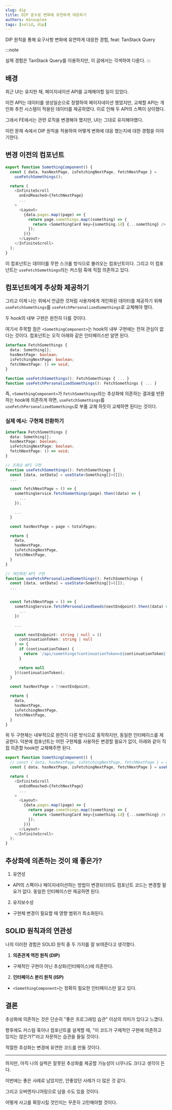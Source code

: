 ```yaml
---
slug: dip
title: DIP 준수로 변화에 유연하게 대응하기
authors: m1nsuplee
tags: [solid, dip]
---
```


DIP 원칙을 통해 요구사항 변화에 유연하게 대응한 경험, feat: TanStack Query

<!--truncate-->

:::note

실제 경험은 TanStack Query를 이용하지만, 이 글에서는 각색하여 다룬다.
:::

## 배경

최근 UI는 유지한 채, 페이지네이션 API를 교체해야할 일이 있었다.

이전 API는 데이터를 생성일순으로 정렬하여 페이지네이션 했었지만, 교체할 API는 개인화 추천 시스템이 적용된 데이터를 제공하였다. 이로 인해 두 API의 스펙이 상이했다.

그래서 FE에서는 관련 로직을 변경해야 했지만, UI는 그대로 유지해야했다.

이런 문제 속에서 DIP 원칙을 적용하여 어떻게 변화에 대응 했는지에 대한 경험을 이야기한다.

## 변경 이전의 컴포넌트

```typescript
export function SomethingComponent() {
  const { data, hasNextPage, isFetchingNextPage, fetchNextPage } =
    useFetchSomethings();

  return (
    <InfiniteScroll
      onEndReached={fetchNextPage}
      ...
    >
      <Layout>
        {data.pages.map((page) => {
          return page.somethings.map((something) => {
            return <SomethingCard key={something.id} {...something} />;
          });
        })}
      </Layout>
    </InfiniteScroll>
  );
}
```

이 컴포넌트는 데이터를 무한 스크롤 방식으로 불러오는 컴포넌트이다. 그리고 이 컴포넌트는 `useFetchSomethings`라는 커스텀 훅에 직접 의존하고 있다.

## 컴포넌트에게 추상화 제공하기

그리고 이제 나는 위에서 언급한 것처럼 사용자에게 개인화된 데이터를 제공하기 위해 `useFetchSomethings`를 `useFetchPersonalizedSomethings`로 교체해야 했다.

두 hook의 내부 구현은 완전히 다를 것이다.

여기서 주목할 점은 `<SomethingComponent>`는 hook의 내부 구현에는 전혀 관심이 없다는 것이다. 컴포넌트는 오직 아래와 같은 인터페이스만 알면 된다.

```typescript
interface FetchSomethings {
  data: Something[];
  hasNextPage: boolean;
  isFetchingNextPage: boolean;
  fetchNextPage: () => void;
}

function useFetchSomethings(): FetchSomethings { ... }
function useFetchPersonalizedSomethings(): FetchSomethings { ... }
```

즉, `<SomethingComponent>`가 `FetchSomethings`라는 추상화에 의존하는 결과를 반환하는 hook에 의존하게 하면, `useFetchSomethings`를 `useFetchPersonalizedSomethings`로 부품 교체 하듯이 교체하면 된다는 것이다.

### 실제 예시: 구현체 전환하기

```typescript
interface FetchSomethings {
  data: Something[];
  hasNextPage: boolean;
  isFetchingNextPage: boolean;
  fetchNextPage: () => void;
}

// 조회순 API 구현
function useFetchSomethings(): FetchSomethings {
  const [data, setData] = useState<Something[]>([]);
  ...

  const fetchNextPage = () => {
    somethingService.fetchSomethings(page).then((data) => {
      ...
    });

    ...
  }

  const hasNextPage = page < totalPages;

  return {
    data,
    hasNextPage,
    isFetchingNextPage,
    fetchNextPage,
  }
}

// 개인화된 API 구현
function useFetchPersonalizedSomethings(): FetchSomethings {
  const [data, setData] = useState<Something[]>([]);
  ...


  const fetchNextPage = () => {
    somethingService.fetchPersonalizedSeeds(nextEndpoint).then((data) => {
      ...
    })

    ...

    const nextEndpoint: string | null = ((
      continuationToken: string | null
    ) => {
      if (continuationToken) {
        return `/api/somethings?continuationToken=${continuationToken}`
      }

      return null
    })(continuationToken);
  }

  const hasNextPage = !!nextEndpoint;

  return {
    data,
    hasNextPage,
    isFetchingNextPage,
    fetchNextPage,
  }
}
```

위 두 구현체는 내부적으로 완전히 다른 방식으로 동작하지만, 동일한 인터페이스를 제공한다. 덕분에 컴포넌트는 어떤 구현체를 사용하든 변경할 필요가 없이, 아래와 같이 직접 의존할 hook만 교체해주면 된다.

```typescript
export function SomethingComponent() {
  // const { data, hasNextPage, isFetchingNextPage, fetchNextPage } = useFetchSomethings();
  const { data, hasNextPage, isFetchingNextPage, fetchNextPage } = useFetchPersonalizedSomethings();

  return (
    <InfiniteScroll
      onEndReached={fetchNextPage}
      ...
    >
      <Layout>
        {data.pages.map((page) => {
          return page.somethings.map((something) => {
            return <SomethingCard key={something.id} {...something} />;
          });
        })}
      </Layout>
    </InfiniteScroll>
  );
}
```

## 추상화에 의존하는 것이 왜 좋은가?

1. 유연성

- API의 스펙이나 페이지네이션하는 방법이 변경되더라도 컴포넌트 코드는 변경할 필요가 없다. 동일한 인터페이스만 제공하면 된다.

2. 유지보수성

- 구현체 변경이 필요할 때 영향 범위가 최소화된다.

## SOLID 원칙과의 연관성

나의 이러한 경험은 SOLID 원칙 중 두 가지를 잘 보여준다고 생각했다.

1. **의존관계 역전 원칙 (DIP)**

- 구체적인 구현이 아닌 추상화(인터페이스)에 의존한다.

2. **인터페이스 분리 원칙 (ISP)**

- `<SomethingComponent>`는 정확히 필요한 인터페이스만 알고 있다.

## 결론

추상화에 의존하는 것은 단순히 "좋은 프로그래밍 습관" 이상의 의미가 있다고 느꼈다.

향후에도 커스텀 훅이나 컴포넌트를 설계할 때, "이 코드가 구체적인 구현에 의존하고 있지는 않은가?"라고 자문하는 습관을 들일 것이다.

적절한 추상화는 변경에 유연한 코드를 만들 것이다.

---

하지만, 아직 나의 실력은 잘못된 추상화를 제공할 가능성이 너무나도 크다고 생각이 든다.

이번에는 좋은 사례로 남았지만, 안좋았던 사례가 더 많은 것 같다.

그리고 오버엔지니어링으로 남을 수도 있을 것이다.

어떻게 사고를 확장시킬 것인지는 꾸준히 고민해야할 것이다.
